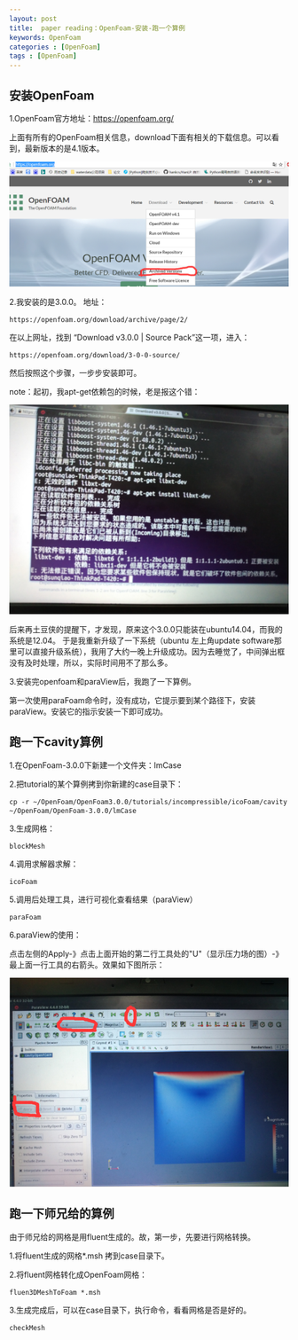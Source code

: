 ```yaml
---
layout: post
title:  paper reading：OpenFoam-安装-跑一个算例
keywords: OpenFoam
categories : [OpenFoam]
tags : [OpenFoam]
---
```


## 安装OpenFoam
1.OpenFoam官方地址：https://openfoam.org/

上面有所有的OpenFoam相关信息，download下面有相关的下载信息。可以看到，最新版本的是4.1版本。

![](/images/OpenFoam/serial-1/install_repo.png)

2.我安装的是3.0.0。
地址：

	https://openfoam.org/download/archive/page/2/

在以上网址，找到 “Download v3.0.0 | Source Pack”这一项，进入：
		

	https://openfoam.org/download/3-0-0-source/
然后按照这个步骤，一步步安装即可。

note：起初，我apt-get依赖包的时候，老是报这个错：

![](/images/OpenFoam/serial-1/install_error.jpg)

后来再土豆侠的提醒下，才发现，原来这个3.0.0只能装在ubuntu14.04，而我的系统是12.04。
于是我重新升级了一下系统（ubuntu 左上角update software那里可以直接升级系统），我用了大约一晚上升级成功。因为去睡觉了，中间弹出框没有及时处理，所以，实际时间用不了那么多。

3.安装完openfoam和paraView后，我跑了一下算例。

第一次使用paraFoam命令时，没有成功，它提示要到某个路径下，安装paraView。安装它的指示安装一下即可成功。

## 跑一下cavity算例
1.在OpenFoam-3.0.0下新建一个文件夹：lmCase

2.把tutorial的某个算例拷到你新建的case目录下：

	cp -r ~/OpenFoam/OpenFoam3.0.0/tutorials/incompressible/icoFoam/cavity  ~/OpenFoam/OpenFoam-3.0.0/lmCase
3.生成网格：

	blockMesh
4.调用求解器求解：

	icoFoam
5.调用后处理工具，进行可视化查看结果（paraView）

	paraFoam

6.paraView的使用：

点击左侧的Apply-》点击上面开始的第二行工具处的"U"（显示压力场的图）-》最上面一行工具的右箭头。效果如下图所示：

![](/images/OpenFoam/serial-1/cavity.png)

## 跑一下师兄给的算例
由于师兄给的网格是用fluent生成的。故，第一步，先要进行网格转换。

1.将fluent生成的网格*.msh 拷到case目录下。

2.将fluent网格转化成OpenFoam网格：


	fluen3DMeshToFoam *.msh

3.生成完成后，可以在case目录下，执行命令，看看网格是否是好的。

	checkMesh









